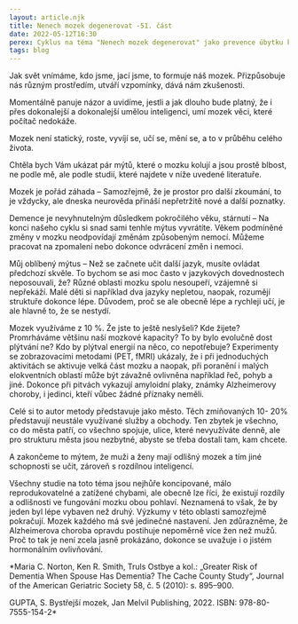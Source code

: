 ```yaml
---
layout: article.njk
title: Nenech mozek degenerovat -51. část
date: 2022-05-12T16:30
perex: Cyklus na téma "Nenech mozek degenerovat" jako prevence úbytku kognitivních funkcí mozku
tags: blog
---
```

Jak svět vnímáme, kdo jsme, jací jsme, to formuje náš mozek. Přizpůsobuje nás různým prostředím, utváří vzpomínky, dává nám zkušenosti.

Momentálně panuje názor a uvidíme, jestli a jak dlouho bude platný, že i přes dokonalejší a dokonalejší umělou inteligenci, umí mozek věci, které počítač nedokáže.

Mozek není statický, roste, vyvíjí se, učí se, mění se, a to v průběhu celého života.

Chtěla bych Vám ukázat pár mýtů, které o mozku kolují a jsou prostě blbost, ne podle mě, ale podle studií, které najdete v níže uvedené literatuře.

Mozek je pořád záhada – Samozřejmě, že je prostor pro další zkoumání, to je vždycky, ale dneska neurověda přináší nepřetržitě nové a další poznatky.

Demence je nevyhnutelným důsledkem pokročilého věku, stárnutí – Na konci našeho cyklu si snad sami tenhle mýtus vyvrátíte. Věkem podmíněné změny v mozku neodpovídají změnám způsobeným nemocí. Můžeme pracovat na zpomalení nebo dokonce odvrácení změn i nemoci.

Můj oblíbený mýtus – Než se začnete učit další jazyk, musíte ovládat předchozí skvěle. To bychom se asi moc často v jazykových dovednostech neposouvali, že? Různé oblasti mozku spolu nesoupeří, vzájemně si nepřekáží. Malé děti si například dva jazyky nepletou, naopak, rozumějí struktuře dokonce lépe. Důvodem, proč se ale obecně lépe a rychleji učí, je ale hlavně to, že se nestydí.

Mozek využíváme z 10 %. Že jste to ještě neslyšeli? Kde žijete? Promrháváme většinu naší mozkové kapacity? To by bylo evolučně dost plýtvání ne? Kdo by plýtval energií na něco, co nepotřebuje? Experimenty se zobrazovacími metodami (PET, fMRI) ukázaly, že i při jednoduchých aktivitách se aktivuje velká část mozku a naopak, při poranění i malých elokventních oblastí může být závažně ovlivněna například řeč, pohyb a jiné. Dokonce při pitvách vykazují amyloidní plaky, známky Alzheimerovy choroby, i jedinci, kteří vůbec žádné příznaky neměli.

Celé si to autor metody představuje jako město. Těch zmiňovaných  10- 20% představují neustále využívané služby a obchody. Ten zbytek je všechno, co do města patří, co všechno spojuje, ulice, které nevyužíváte denně, ale pro strukturu města jsou nezbytné, abyste se třeba dostali tam, kam chcete.

A zakončeme to mýtem, že muži a ženy mají odlišný mozek a tím jiné schopnosti se učit, zároveň s rozdílnou inteligencí.

Všechny studie na toto téma jsou nejhůře koncipované, málo reprodukovatelné a zatížené chybami, ale obecně lze říci, že existují rozdíly a odlišnosti ve fungování mozku obou pohlaví. Neznamená to však, že by jeden byl lépe vybaven než druhý. Výzkumy v této oblasti samozřejmě pokračují. Mozek každého má své jedinečné nastavení. Jen zdůrazněme, že Alzheimerova choroba opravdu postihuje nepoměrně více žen než mužů. Proč to tak je není zcela jasně prokázáno, dokonce se uvažuje i o jistém hormonálním ovlivňování.

*Maria C. Norton, Ken R. Smith, Truls Ostbye a kol.: „Greater Risk of Dementia When Spouse Has Dementia? The Cache County Study“, Journal of the American Geriatric Society 58, č. 5 (2010): s. 895–900.

GUPTA, S. Bystřejší mozek, Jan Melvil Publishing, 2022.  ISBN: 978-80-7555-154-2*